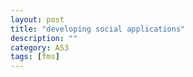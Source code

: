 ```yaml
---
layout: post
title: "developing social applications"
description: ""
category: AS3
tags: [fms]
---
```

